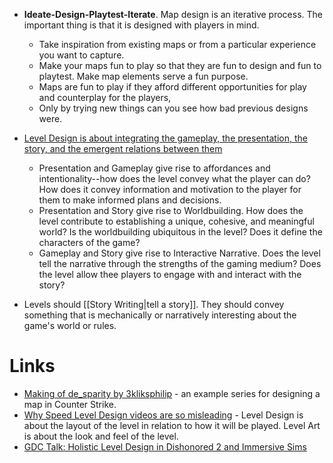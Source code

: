 * **Ideate-Design-Playtest-Iterate**. Map design is an iterative process. The important thing is that it is designed with players in mind.
	* Take inspiration from existing maps or from a particular experience you want to capture.
	* Make your maps fun to play so that they are fun to design and fun to playtest. Make map elements serve a fun purpose.
	* Maps are fun to play if they afford different opportunities for play and counterplay for the players,
	* Only by trying new things can you see how bad previous designs were. 
* [Level Design is about integrating the gameplay, the presentation, the story, and the emergent relations between them](https://www.youtube.com/watch?v=NO1lvc3ikXE) 
	* Presentation and Gameplay give rise to affordances and intentionality--how does the level convey what the player can do? How does it convey information and motivation to the player for them to make informed plans and decisions.
	* Presentation and Story give rise to Worldbuilding. How does the level contribute to establishing a unique, cohesive, and meaningful world? Is the worldbuilding ubiquitous in the level? Does it define the characters of the game? 
	* Gameplay and Story give rise to Interactive Narrative. Does the level tell the narrative through the strengths of the gaming medium? Does the level allow thee players to engage with and interact with the story? 

* Levels should [[Story Writing|tell a story]]. They should convey something that is mechanically or narratively interesting about the game's world or rules.
# Links
* [Making of de_sparity by 3kliksphilip](https://www.youtube.com/watch?v=InmG615IgaA&list=PLfwtcDG7LpxG5QsLnW8FnuQXIVcIOOG0Y) - an example series for designing a map in Counter Strike.
* [Why Speed Level Design videos are so misleading](https://www.youtube.com/watch?v=IcCFto0u_g4) - Level Design is about the layout of the level in relation to how it will be played. Level Art is about the look and feel of the level.
* [GDC Talk: Holistic Level Design in Dishonored 2 and Immersive Sims](https://www.youtube.com/watch?v=NO1lvc3ikXE) 

